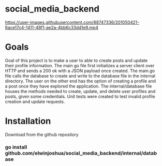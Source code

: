 # social_media_backend

https://user-images.githubusercontent.com/88747336/201050421-6ace17c4-1411-48f1-ae2a-4bb6c33dd1e9.mp4

# Goals

Goal of this project is to make a user to able to create posts and update their profile information. The main go file first initializes a server client over HTTP and sends a 200 ok with a JSON payload once created. The main.go file calls the database to create and write to the database file in the internal directory. The user on the other end has the option of creating a profile and a post once they have explored the application. The internal/database file houses the methods needed to create, update, and delete user profiles and posts, given some credentials. Unit tests were created to test invalid profile creation and update requests.

# Installation
Download from the github repository

### go install github.com/elwinjoshua/social_media_backend/internal/database
